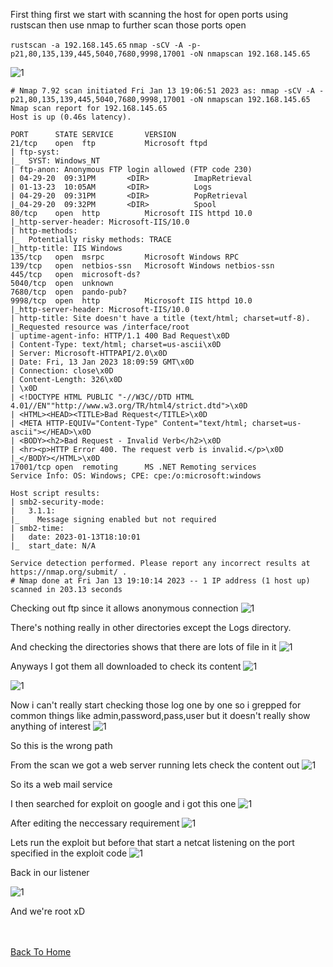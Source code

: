 First thing first we start with scanning the host for open ports using rustscan then use nmap to further scan those ports open

`rustscan -a 192.168.145.65`
`nmap -sCV -A -p-p21,80,135,139,445,5040,7680,9998,17001 -oN nmapscan 192.168.145.65`

![1](https://raw.githubusercontent.com/markuched13/markuched13.github.io/main/posts/pg/images/Algeron/1.png)

```
# Nmap 7.92 scan initiated Fri Jan 13 19:06:51 2023 as: nmap -sCV -A -p21,80,135,139,445,5040,7680,9998,17001 -oN nmapscan 192.168.145.65
Nmap scan report for 192.168.145.65
Host is up (0.46s latency).

PORT      STATE SERVICE       VERSION
21/tcp    open  ftp           Microsoft ftpd
| ftp-syst: 
|_  SYST: Windows_NT
| ftp-anon: Anonymous FTP login allowed (FTP code 230)
| 04-29-20  09:31PM       <DIR>          ImapRetrieval
| 01-13-23  10:05AM       <DIR>          Logs
| 04-29-20  09:31PM       <DIR>          PopRetrieval
|_04-29-20  09:32PM       <DIR>          Spool
80/tcp    open  http          Microsoft IIS httpd 10.0
|_http-server-header: Microsoft-IIS/10.0
| http-methods: 
|_  Potentially risky methods: TRACE
|_http-title: IIS Windows
135/tcp   open  msrpc         Microsoft Windows RPC
139/tcp   open  netbios-ssn   Microsoft Windows netbios-ssn
445/tcp   open  microsoft-ds?
5040/tcp  open  unknown
7680/tcp  open  pando-pub?
9998/tcp  open  http          Microsoft IIS httpd 10.0
|_http-server-header: Microsoft-IIS/10.0
| http-title: Site doesn't have a title (text/html; charset=utf-8).
|_Requested resource was /interface/root
| uptime-agent-info: HTTP/1.1 400 Bad Request\x0D
| Content-Type: text/html; charset=us-ascii\x0D
| Server: Microsoft-HTTPAPI/2.0\x0D
| Date: Fri, 13 Jan 2023 18:09:59 GMT\x0D
| Connection: close\x0D
| Content-Length: 326\x0D
| \x0D
| <!DOCTYPE HTML PUBLIC "-//W3C//DTD HTML 4.01//EN""http://www.w3.org/TR/html4/strict.dtd">\x0D
| <HTML><HEAD><TITLE>Bad Request</TITLE>\x0D
| <META HTTP-EQUIV="Content-Type" Content="text/html; charset=us-ascii"></HEAD>\x0D
| <BODY><h2>Bad Request - Invalid Verb</h2>\x0D
| <hr><p>HTTP Error 400. The request verb is invalid.</p>\x0D
|_</BODY></HTML>\x0D
17001/tcp open  remoting      MS .NET Remoting services
Service Info: OS: Windows; CPE: cpe:/o:microsoft:windows

Host script results:
| smb2-security-mode: 
|   3.1.1: 
|_    Message signing enabled but not required
| smb2-time: 
|   date: 2023-01-13T18:10:01
|_  start_date: N/A

Service detection performed. Please report any incorrect results at https://nmap.org/submit/ .
# Nmap done at Fri Jan 13 19:10:14 2023 -- 1 IP address (1 host up) scanned in 203.13 seconds
```

Checking out ftp since it allows anonymous connection
![1](https://raw.githubusercontent.com/markuched13/markuched13.github.io/main/posts/pg/images/Algeron/2.png)
 
 There's nothing really in other directories except the Logs directory.
 
 And checking the directories shows that there are lots of file in it
 ![1](https://raw.githubusercontent.com/markuched13/markuched13.github.io/main/posts/pg/images/Algeron/3.png)

Anyways I got them all downloaded to check its content
![1](https://raw.githubusercontent.com/markuched13/markuched13.github.io/main/posts/pg/images/Algeron/4.png)

![1](https://raw.githubusercontent.com/markuched13/markuched13.github.io/main/posts/pg/images/Algeron/5.png)

Now i can't really start checking those log one by one so i grepped for common things like admin,password,pass,user but it doesn't really show anything of interest
![1](https://raw.githubusercontent.com/markuched13/markuched13.github.io/main/posts/pg/images/Algeron/6.png)

So this is the wrong path

From the scan we got a web server running lets check the content out
![1](https://raw.githubusercontent.com/markuched13/markuched13.github.io/main/posts/pg/images/Algeron/7.png)

So its a web mail service

I then searched for exploit on google and i got this one
![1](https://raw.githubusercontent.com/markuched13/markuched13.github.io/main/posts/pg/images/Algeron/8.png)

After editing the neccessary requirement
![1](https://raw.githubusercontent.com/markuched13/markuched13.github.io/main/posts/pg/images/Algeron/9.png)

Lets run the exploit but before that start a netcat listening on the port specified in the exploit code
![1](https://raw.githubusercontent.com/markuched13/markuched13.github.io/main/posts/pg/images/Algeron/10.png)

Back in our listener 

![1](https://raw.githubusercontent.com/markuched13/markuched13.github.io/main/posts/pg/images/Algeron/11.png)

And we're root xD

<br> <br>
[Back To Home](../../index.md)
<br>



